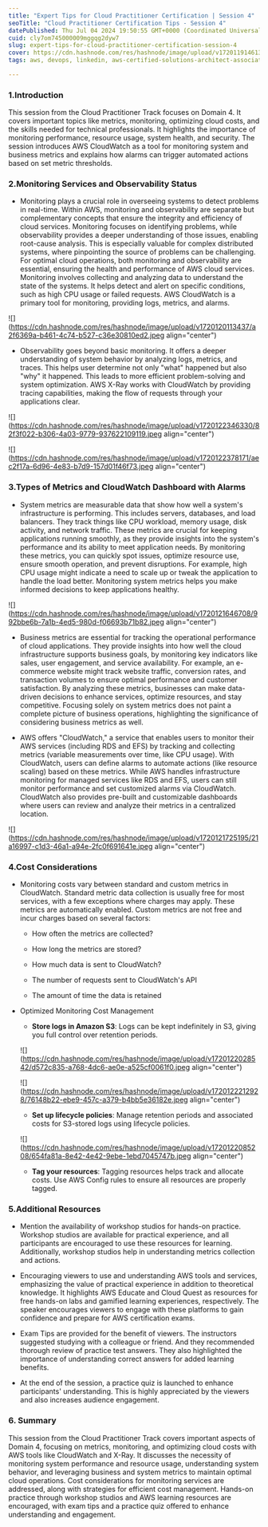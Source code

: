 ```yaml
---
title: "Expert Tips for Cloud Practitioner Certification | Session 4"
seoTitle: "Cloud Practitioner Certification Tips - Session 4"
datePublished: Thu Jul 04 2024 19:50:55 GMT+0000 (Coordinated Universal Time)
cuid: cly7om745000009mggqg2dyw7
slug: expert-tips-for-cloud-practitioner-certification-session-4
cover: https://cdn.hashnode.com/res/hashnode/image/upload/v1720119146130/0df69719-bf0f-4f27-a16b-4e36b2cefb41.jpeg
tags: aws, devops, linkedin, aws-certified-solutions-architect-associate, aws-cloud-practitioner, besa

---
```


### 1.Introduction

This session from the Cloud Practitioner Track focuses on Domain 4. It covers important topics like metrics, monitoring, optimizing cloud costs, and the skills needed for technical professionals. It highlights the importance of monitoring performance, resource usage, system health, and security. The session introduces AWS CloudWatch as a tool for monitoring system and business metrics and explains how alarms can trigger automated actions based on set metric thresholds.

### **2.Monitoring Services and Observability Status**

* Monitoring plays a crucial role in overseeing systems to detect problems in real-time. Within AWS, monitoring and observability are separate but complementary concepts that ensure the integrity and efficiency of cloud services. Monitoring focuses on identifying problems, while observability provides a deeper understanding of those issues, enabling root-cause analysis. This is especially valuable for complex distributed systems, where pinpointing the source of problems can be challenging. For optimal cloud operations, both monitoring and observability are essential, ensuring the health and performance of AWS cloud services. Monitoring involves collecting and analyzing data to understand the state of the systems. It helps detect and alert on specific conditions, such as high CPU usage or failed requests. AWS CloudWatch is a primary tool for monitoring, providing logs, metrics, and alarms.
    

![](https://cdn.hashnode.com/res/hashnode/image/upload/v1720120113437/a2f6369a-b461-4c74-b527-c36e30810ed2.jpeg align="center")

* Observability goes beyond basic monitoring. It offers a deeper understanding of system behavior by analyzing logs, metrics, and traces. This helps user determine not only "what" happened but also "why" it happened. This leads to more efficient problem-solving and system optimization. AWS X-Ray works with CloudWatch by providing tracing capabilities, making the flow of requests through your applications clear.
    

![](https://cdn.hashnode.com/res/hashnode/image/upload/v1720122346330/82f3f022-b306-4a03-9779-937622109119.jpeg align="center")

![](https://cdn.hashnode.com/res/hashnode/image/upload/v1720122378171/aec2f17a-6d96-4e83-b7d9-157d01f46f73.jpeg align="center")

### **3.Types of Metrics and CloudWatch Dashboard with Alarms**

* System metrics are measurable data that show how well a system's infrastructure is performing. This includes servers, databases, and load balancers. They track things like CPU workload, memory usage, disk activity, and network traffic. These metrics are crucial for keeping applications running smoothly, as they provide insights into the system's performance and its ability to meet application needs. By monitoring these metrics, you can quickly spot issues, optimize resource use, ensure smooth operation, and prevent disruptions. For example, high CPU usage might indicate a need to scale up or tweak the application to handle the load better. Monitoring system metrics helps you make informed decisions to keep applications healthy.
    

![](https://cdn.hashnode.com/res/hashnode/image/upload/v1720121646708/992bbe6b-7a1b-4ed5-980d-f06693b71b82.jpeg align="center")

* Business metrics are essential for tracking the operational performance of cloud applications. They provide insights into how well the cloud infrastructure supports business goals, by monitoring key indicators like sales, user engagement, and service availability. For example, an e-commerce website might track website traffic, conversion rates, and transaction volumes to ensure optimal performance and customer satisfaction. By analyzing these metrics, businesses can make data-driven decisions to enhance services, optimize resources, and stay competitive. Focusing solely on system metrics does not paint a complete picture of business operations, highlighting the significance of considering business metrics as well.
    
* AWS offers "CloudWatch," a service that enables users to monitor their AWS services (including RDS and EFS) by tracking and collecting metrics (variable measurements over time, like CPU usage). With CloudWatch, users can define alarms to automate actions (like resource scaling) based on these metrics. While AWS handles infrastructure monitoring for managed services like RDS and EFS, users can still monitor performance and set customized alarms via CloudWatch. CloudWatch also provides pre-built and customizable dashboards where users can review and analyze their metrics in a centralized location.
    

![](https://cdn.hashnode.com/res/hashnode/image/upload/v1720121725195/21a16997-c1d3-46a1-a94e-2fc0f691641e.jpeg align="center")

### **4.Cost Considerations**

* Monitoring costs vary between standard and custom metrics in CloudWatch. Standard metric data collection is usually free for most services, with a few exceptions where charges may apply. These metrics are automatically enabled. Custom metrics are not free and incur charges based on several factors:
    
    * How often the metrics are collected?
        
    * How long the metrics are stored?
        
    * How much data is sent to CloudWatch?
        
    * The number of requests sent to CloudWatch's API
        
    * The amount of time the data is retained
        

* Optimized Monitoring Cost Management
    
    * **Store logs in Amazon S3**: Logs can be kept indefinitely in S3, giving you full control over retention periods.
        
    
    ![](https://cdn.hashnode.com/res/hashnode/image/upload/v1720122028542/d572c835-a768-4dc6-ae0e-a525cf0061f0.jpeg align="center")
    
    ![](https://cdn.hashnode.com/res/hashnode/image/upload/v1720122212928/76148b22-ebe9-457c-a379-b4bb5e36182e.jpeg align="center")
    
    * **Set up lifecycle policies**: Manage retention periods and associated costs for S3-stored logs using lifecycle policies.
        
    
    ![](https://cdn.hashnode.com/res/hashnode/image/upload/v1720122085208/654fa81a-8e42-4e42-9ebe-1ebd7045747b.jpeg align="center")
    
    * **Tag your resources**: Tagging resources helps track and allocate costs. Use AWS Config rules to ensure all resources are properly tagged.
        

### **5.Additional Resources**

* Mention the availability of workshop studios for hands-on practice. Workshop studios are available for practical experience, and all participants are encouraged to use these resources for learning. Additionally, workshop studios help in understanding metrics collection and actions.
    
* Encouraging viewers to use and understanding AWS tools and services, emphasizing the value of practical experience in addition to theoretical knowledge. It highlights AWS Educate and Cloud Quest as resources for free hands-on labs and gamified learning experiences, respectively. The speaker encourages viewers to engage with these platforms to gain confidence and prepare for AWS certification exams.
    
* Exam Tips are provided for the benefit of viewers. The instructors suggested studying with a colleague or friend. And they recommended thorough review of practice test answers. They also highlighted the importance of understanding correct answers for added learning benefits.
    
* At the end of the session, a practice quiz is launched to enhance participants' understanding. This is highly appreciated by the viewers and also increases audience engagement.
    

### 6\. Summary

This session from the Cloud Practitioner Track covers important aspects of Domain 4, focusing on metrics, monitoring, and optimizing cloud costs with AWS tools like CloudWatch and X-Ray. It discusses the necessity of monitoring system performance and resource usage, understanding system behavior, and leveraging business and system metrics to maintain optimal cloud operations. Cost considerations for monitoring services are addressed, along with strategies for efficient cost management. Hands-on practice through workshop studios and AWS learning resources are encouraged, with exam tips and a practice quiz offered to enhance understanding and engagement.